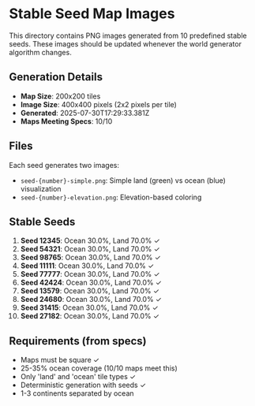 # Stable Seed Map Images

This directory contains PNG images generated from 10 predefined stable seeds.
These images should be updated whenever the world generator algorithm changes.

## Generation Details

- **Map Size**: 200x200 tiles
- **Image Size**: 400x400 pixels (2x2 pixels per tile)
- **Generated**: 2025-07-30T17:29:33.381Z
- **Maps Meeting Specs**: 10/10

## Files

Each seed generates two images:
- `seed-{number}-simple.png`: Simple land (green) vs ocean (blue) visualization
- `seed-{number}-elevation.png`: Elevation-based coloring

## Stable Seeds

1. **Seed 12345**: Ocean 30.0%, Land 70.0% ✓
2. **Seed 54321**: Ocean 30.0%, Land 70.0% ✓
3. **Seed 98765**: Ocean 30.0%, Land 70.0% ✓
4. **Seed 11111**: Ocean 30.0%, Land 70.0% ✓
5. **Seed 77777**: Ocean 30.0%, Land 70.0% ✓
6. **Seed 42424**: Ocean 30.0%, Land 70.0% ✓
7. **Seed 13579**: Ocean 30.0%, Land 70.0% ✓
8. **Seed 24680**: Ocean 30.0%, Land 70.0% ✓
9. **Seed 31415**: Ocean 30.0%, Land 70.0% ✓
10. **Seed 27182**: Ocean 30.0%, Land 70.0% ✓

## Requirements (from specs)

- Maps must be square ✓
- 25-35% ocean coverage (10/10 maps meet this)
- Only 'land' and 'ocean' tile types ✓
- Deterministic generation with seeds ✓
- 1-3 continents separated by ocean
